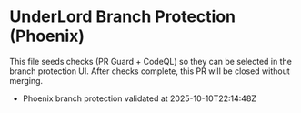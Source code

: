 # UnderLord Branch Protection (Phoenix)

This file seeds checks (PR Guard + CodeQL) so they can be selected in the branch protection UI.
After checks complete, this PR will be closed without merging.

- Phoenix branch protection validated at 2025-10-10T22:14:48Z
